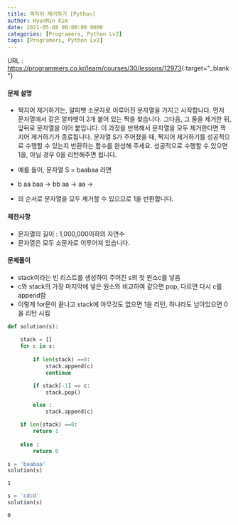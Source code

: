 ```yaml
---
title: 짝지어 제거하기 [Python]
author: HyunMin Kim
date: 2021-05-08 00:00:00 0000
categories: [Programers, Python Lv2]
tags: [Programers, Python Lv2]
---
```


URL : <https://programmers.co.kr/learn/courses/30/lessons/12973>{:target="_blank"}


#### 문제 설명
- 짝지어 제거하기는, 알파벳 소문자로 이루어진 문자열을 가지고 시작합니다. 먼저 문자열에서 같은 알파벳이 2개 붙어 있는 짝을 찾습니다. 그다음, 그 둘을 제거한 뒤, 앞뒤로 문자열을 이어 붙입니다. 이 과정을 반복해서 문자열을 모두 제거한다면 짝지어 제거하기가 종료됩니다. 문자열 S가 주어졌을 때, 짝지어 제거하기를 성공적으로 수행할 수 있는지 반환하는 함수를 완성해 주세요. 성공적으로 수행할 수 있으면 1을, 아닐 경우 0을 리턴해주면 됩니다.

- 예를 들어, 문자열 S = baabaa 라면
- b aa baa → bb aa → aa →
- 의 순서로 문자열을 모두 제거할 수 있으므로 1을 반환합니다.

#### 제한사항
- 문자열의 길이 : 1,000,000이하의 자연수
- 문자열은 모두 소문자로 이루어져 있습니다.

#### 문제풀이
- stack이라는 빈 리스트를 생성하여 주어진 s의 첫 원소c를 넣음
- c와 stack의 가장 마지막에 넣은 원소와 비교하여 같으면 pop, 다르면 다시 c를 append함
- 이렇게 for문이 끝나고 stack에 아무것도 없으면 1을 리턴, 하나라도 남아있으면 0을 리턴 시킴


```python
def solution(s):
    
    stack = []
    for c in s:
        
        if len(stack) ==0:
            stack.append(c)
            continue

        if stack[-1] == c:
            stack.pop()

        else :
            stack.append(c)

    if len(stack) ==0:
        return 1
    
    else :
        return 0
```


```python
s = 'baabaa'
solution(s)
```




    1




```python
s = 'cdcd'
solution(s)
```




    0


